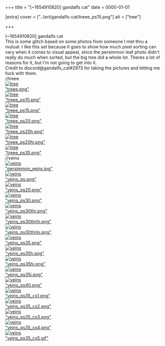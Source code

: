 +++
title = "[~1654910820] gandalfs cat"
date = 0000-01-01

[extra]
cover = ["../art/gandalfs-cat/treee_ps15.png"]
alt = ["tree"]

+++

<div class="gallery-title color">[~1654910820] gandalfs cat</div>
<div class="gallery-desc">
This is some glitch based on some photos from someone I met thru a mutual. I like this set
because it goes to show how much pixel sorting can vary when it comes to visual appeal,
since the persimmon leaf photo didn't really do much when sorted, but the big tree did a
whole lot. Theres a lot of reasons for it, but I'm not going to get into it.
</div>
<div class="gallery-desc">
Credit to
<a class="colorful">discord@gandalfs_cat#2973</a>
for taking the pictures and letting me fuck with them.
</div>

<div class="gallery-title color">//treee</div>
<div class="gallery-body" id="gandalfs-cat_treee">
<div class="gallery-piece">
    <a href="./treee.png" target="_blank">
        <img
            class="gallery-piece-image"
            src="./treee.png"
            alt="tree"
        />
        <div class="gallery-piece-blurb">"treee.png"</div>
    </a>
</div>
<div class="gallery-piece">
    <a href="./treee_ps10.png" target="_blank">
        <img
            class="gallery-piece-image"
            src="./treee_ps10.png"
            alt="tree"
        />
        <div class="gallery-piece-blurb">"treee_ps10.png"</div>
    </a>
</div>
<div class="gallery-piece">
    <a href="./treee_ps15.png" target="_blank">
        <img
            class="gallery-piece-image"
            src="./treee_ps15.png"
            alt="tree"
        />
        <div class="gallery-piece-blurb">"treee_ps15.png"</div>
    </a>
</div>

<div class="gallery-piece">
    <a href="./treee_ps20.png" target="_blank">
        <img
            class="gallery-piece-image"
            src="./treee_ps20.png"
            alt="tree"
        />
        <div class="gallery-piece-blurb">"treee_ps20.png"</div>
    </a>
</div>

<div class="gallery-piece">
    <a href="./treee_ps20h.png" target="_blank">
        <img
            class="gallery-piece-image"
            src="./treee_ps20h.png"
            alt="tree"
        />
        <div class="gallery-piece-blurb">"treee_ps20h.png"</div>
    </a>
</div>

<div class="gallery-piece">
    <a href="./treee_ps20hi.png" target="_blank">
        <img
            class="gallery-piece-image"
            src="./treee_ps20hi.png"
            alt="tree"
        />
        <div class="gallery-piece-blurb">"treee_ps20hi.png"</div>
    </a>
</div>

<div class="gallery-piece">
    <a href="./treee_ps35.png" target="_blank">
        <img
            class="gallery-piece-image"
            src="./treee_ps35.png"
            alt="tree"
        />
        <div class="gallery-piece-blurb">"treee_ps35.png"</div>
    </a>
</div>

</div>

<div class="gallery-title color">//veins</div>
<div class="gallery-body" id="gandalfs-cat_veins">
<div class="gallery-piece">
    <a href="./persimmon_veins.jpg" target="_blank">
        <img
            class="gallery-piece-image"
            src="./persimmon_veins.jpg"
            alt="veins"
        />
        <div class="gallery-piece-blurb">"persimmon_veins.jpg"</div>
    </a>
</div>

<div class="gallery-piece">
    <a href="./veins_ps.png" target="_blank">
        <img
            class="gallery-piece-image"
            src="./veins_ps.png"
            alt="veins"
        />
        <div class="gallery-piece-blurb">"veins_ps.png"</div>
    </a>
</div>

<div class="gallery-piece">
    <a href="./veins_ps20.png" target="_blank">
        <img
            class="gallery-piece-image"
            src="./veins_ps20.png"
            alt="veins"
        />
        <div class="gallery-piece-blurb">"veins_ps20.png"</div>
    </a>
</div>

<div class="gallery-piece">
    <a href="./veins_ps30.png" target="_blank">
        <img
            class="gallery-piece-image"
            src="./veins_ps30.png"
            alt="veins"
        />
        <div class="gallery-piece-blurb">"veins_ps30.png"</div>
    </a>
</div>

<div class="gallery-piece">
    <a href="./veins_ps30thr.png" target="_blank">
        <img
            class="gallery-piece-image"
            src="./veins_ps30thr.png"
            alt="veins"
        />
        <div class="gallery-piece-blurb">"veins_ps30thr.png"</div>
    </a>
</div>

<div class="gallery-piece">
    <a href="./veins_ps30thrhi.png" target="_blank">
        <img
            class="gallery-piece-image"
            src="./veins_ps30thrhi.png"
            alt="veins"
        />
        <div class="gallery-piece-blurb">"veins_ps30thrhi.png"</div>
    </a>
</div>

<div class="gallery-piece">
    <a href="./veins_ps30thrlo.png" target="_blank">
        <img
            class="gallery-piece-image"
            src="./veins_ps30thrlo.png"
            alt="veins"
        />
        <div class="gallery-piece-blurb">"veins_ps30thrlo.png"</div>
    </a>
</div>

<div class="gallery-piece">
    <a href="./veins_ps35.png" target="_blank">
        <img
            class="gallery-piece-image"
            src="./veins_ps35.png"
            alt="veins"
        />
        <div class="gallery-piece-blurb">"veins_ps35.png"</div>
    </a>
</div>

<div class="gallery-piece">
    <a href="./veins_ps35h.png" target="_blank">
        <img
            class="gallery-piece-image"
            src="./veins_ps35h.png"
            alt="veins"
        />
        <div class="gallery-piece-blurb">"veins_ps35h.png"</div>
    </a>
</div>

<div class="gallery-piece">
    <a href="./veins_ps35hi.png" target="_blank">
        <img
            class="gallery-piece-image"
            src="./veins_ps35hi.png"
            alt="veins"
        />
        <div class="gallery-piece-blurb">"veins_ps35hi.png"</div>
    </a>
</div>

<div class="gallery-piece">
    <a href="./veins_ps35i.png" target="_blank">
        <img
            class="gallery-piece-image"
            src="./veins_ps35i.png"
            alt="veins"
        />
        <div class="gallery-piece-blurb">"veins_ps35i.png"</div>
    </a>
</div>

<div class="gallery-piece">
    <a href="./veins_ps40.png" target="_blank">
        <img
            class="gallery-piece-image"
            src="./veins_ps40.png"
            alt="veins"
        />
        <div class="gallery-piece-blurb">"veins_ps40.png"</div>
    </a>
</div>

<div class="gallery-piece">
    <a href="./veins_ps35_cs1.png" target="_blank">
        <img
            class="gallery-piece-image"
            src="./veins_ps35_cs1.png"
            alt="veins"
        />
        <div class="gallery-piece-blurb">"veins_ps35_cs1.png"</div>
    </a>
</div>

<div class="gallery-piece">
    <a href="./veins_ps35_cs2.png" target="_blank">
        <img
            class="gallery-piece-image"
            src="./veins_ps35_cs2.png"
            alt="veins"
        />
        <div class="gallery-piece-blurb">"veins_ps35_cs2.png"</div>
    </a>
</div>

<div class="gallery-piece">
    <a href="./veins_ps35_cs3.png" target="_blank">
        <img
            class="gallery-piece-image"
            src="./veins_ps35_cs3.png"
            alt="veins"
        />
        <div class="gallery-piece-blurb">"veins_ps35_cs3.png"</div>
    </a>
</div>

<div class="gallery-piece">
    <a href="./veins_ps35_cs4.png" target="_blank">
        <img
            class="gallery-piece-image"
            src="./veins_ps35_cs4.png"
            alt="veins"
        />
        <div class="gallery-piece-blurb">"veins_ps35_cs4.png"</div>
    </a>
</div>

<div class="gallery-piece">
    <a href="./veins_ps35_cs5.gif" target="_blank">
        <img
            class="gallery-piece-image"
            src="./veins_ps35_cs5.gif"
            alt="veins"
        />
        <div class="gallery-piece-blurb">"veins_ps35_cs5.gif"</div>
    </a>
</div>

</div>
